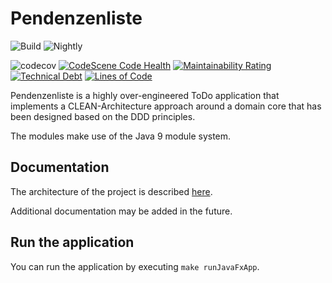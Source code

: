 # Pendenzenliste

![Build](https://github.com/flens-dev/pendenzenliste/actions/workflows/gradle.yml/badge.svg)
![Nightly](https://github.com/flens-dev/pendenzenliste/actions/workflows/nightly.yml/badge.svg)

![codecov](https://codecov.io/gh/flens-dev/pendenzenliste/branch/main/graph/badge.svg)
[![CodeScene Code Health](https://codescene.io/projects/46896/status-badges/code-health)](https://codescene.io/projects/46896)
[![Maintainability Rating](https://sonarcloud.io/api/project_badges/measure?project=flens-dev_pendenzenliste&metric=sqale_rating)](https://sonarcloud.io/summary/new_code?id=flens-dev_pendenzenliste)
[![Technical Debt](https://sonarcloud.io/api/project_badges/measure?project=flens-dev_pendenzenliste&metric=sqale_index)](https://sonarcloud.io/summary/new_code?id=flens-dev_pendenzenliste)
[![Lines of Code](https://sonarcloud.io/api/project_badges/measure?project=flens-dev_pendenzenliste&metric=ncloc)](https://sonarcloud.io/summary/new_code?id=flens-dev_pendenzenliste)

Pendenzenliste is a highly over-engineered ToDo application that implements a CLEAN-Architecture approach around a
domain core that has been designed based on the DDD principles.

The modules make use of the Java 9 module system.

## Documentation

The architecture of the project is described [here](documentation/architecture-documentation.md).

Additional documentation may be added in the future.

## Run the application

You can run the application by executing `make runJavaFxApp`.
